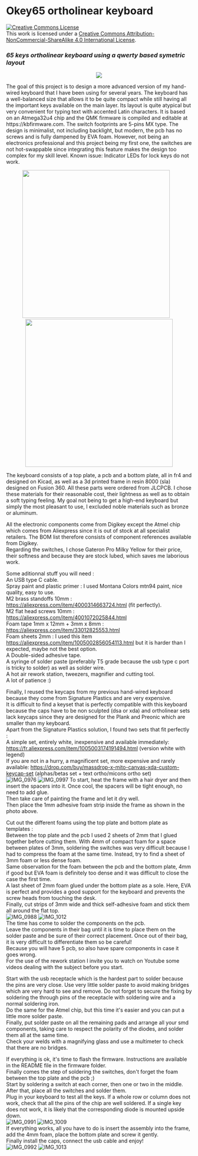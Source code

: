 # Okey65 ortholinear keyboard
<a rel="license" href="http://creativecommons.org/licenses/by-nc-sa/4.0/"><img alt="Creative Commons License" style="border-width:0" src="https://i.creativecommons.org/l/by-nc-sa/4.0/88x31.png" /></a><br />This work is licensed under a <a rel="license" href="http://creativecommons.org/licenses/by-nc-sa/4.0/">Creative Commons Attribution-NonCommercial-ShareAlike 4.0 International License</a>.
### _65 keys ortholinear keyboard using a qwerty based symetric layout_
<p align="center">
  <img src="https://user-images.githubusercontent.com/34974048/152215421-228ba257-86bc-46fb-9515-bf6a944e03f6.JPG">
</p>  
The goal of this project is to design a more advanced version of my hand-wired keyboard that I have been using for several years.  
The keyboard has a well-balanced size that allows it to be quite compact while still having all the important keys available on the main layer.  
Its layout is quite atypical but very convenient for typing text with accented Latin characters.  
It is based on an Atmega32u4 chip and the QMK firmware is compiled and editable at https://kbfirmware.com. The switch footprints are 5-pins MX type.  
The design is minimalist, not including backlight, but modern, the pcb has no screws and is fully dampened by EVA foam.  
However, not being an electronics professional and this project being my first one, the switches are not hot-swappable since integrating this feature makes the design too complex for my skill level.  
Known issue: Indicator LEDs for lock keys do not work.  
<p align="center">
  <img src="https://user-images.githubusercontent.com/34974048/152217235-c33f7b34-944d-48e4-8e13-534d60f08ccd.JPG" width="400">
&nbsp; &nbsp;
  <img src="https://user-images.githubusercontent.com/34974048/152217259-e7d16908-1c68-4fd5-8275-d127f7e3f9ce.JPG" width="400">
</p>  
The keyboard consists of a top plate, a pcb and a bottom plate, all in fr4 and designed on Kicad, as well as a 3d printed frame in resin 8000 (sla) designed on Fusion 360. All these parts were ordered from JLCPCB.  
I chose these materials for their reasonable cost, their lightness as well as to obtain a soft typing feeling. My goal not being to get a high-end keyboard but simply the most pleasant to use, I excluded noble materials such as bronze or aluminum. 

All the electronic components come from Digikey except the Atmel chip which comes from Aliexpress since it is out of stock at all specialist retailers. The BOM list therefore consists of component references available from Digikey.  
Regarding the switches, I chose Gateron Pro Milky Yellow for their price, their softness and because they are stock lubed, which saves me laborious work.  

Some aditionnal stuff you will need :  
An USB type C cable.  
Spray paint and plastic primer : I used Montana Colors mtn94 paint, nice quality, easy to use.  
M2 brass standoffs 10mm : https://aliexpress.com/item/4000314663724.html (fit perfectly).  
M2 flat head screws 10mm : https://aliexpress.com/item/4001072025844.html  
Foam tape 1mm x 12mm + 3mm x 8mm : https://aliexpress.com/item/33012825553.html  
Foam sheets  2mm : I used this item https://aliexpress.com/item/1005002856054113.html but it is harder than I expected, maybe not the best option.  
A Double-sided adhesive tape.  
A syringe of solder paste (preferably T5 grade because the usb type c port is tricky to solder) as well as solder wire.  
A hot air rework station, tweezers, magnifier and cutting tool.  
A lot of patience :)  

Finally, I reused the keycaps from my previous hand-wired keyboard because they come from Signature Plastics and are very expensive.  
It is difficult to find a keyset that is perfectly compatible with this keyboard because the caps have to be non sculpted (dsa or xda) and ortholinear sets lack keycaps since they are designed for the Plank and Preonic which are smaller than my keyboard.  
Apart from the Signature Plastics solution, I found two sets that fit perfectly :   
A simple set, entirely white, inexpensive and available immediately: https://fr.aliexpress.com/item/1005003174191494.html (version white with legend)  
If you are not in a hurry, a magnificent set, more expensive and rarely available: https://drop.com/buy/massdrop-x-mito-canvas-xda-custom-keycap-set (alphas/betas set + text ortho/micons ortho set)  
![IMG_0976](https://user-images.githubusercontent.com/34974048/152087716-3d9ac852-0ea9-4c4f-b9be-00899c61cb85.JPG) ![IMG_0997](https://user-images.githubusercontent.com/34974048/152087734-7a84bcfc-d222-497f-9d1c-37c995918121.JPG)
To start, heat the frame with a hair dryer and then insert the spacers into it. Once cool, the spacers will be tight enough, no need to add glue.  
Then take care of painting the frame and let it dry well.  
Then place the 1mm adhesive foam strip inside the frame as shown in the photo above. 

Cut out the different foams using the top plate and bottom plate as templates :  
Between the top plate and the pcb I used 2 sheets of 2mm that I glued together before cutting them. With 4mm of compact foam for a space between plates of 3mm, soldering the switches was very difficult because I had to compress the foam at the same time. Instead, try to find a sheet of 3mm foam or less dense foam.  
Same observation for the foam between the pcb and the bottom plate, 4mm if good but EVA foam is definitely too dense and it was difficult to close the case the first time.  
A last sheet of 2mm foam glued under the bottom plate as a sole. Here, EVA is perfect and provides a good support for the keyboard and prevents the screw heads from touching the desk.  
Finally, cut strips of 3mm wide and thick self-adhesive foam and stick them all around the flat top.  
![IMG_0988](https://user-images.githubusercontent.com/34974048/152090316-7caf042b-90fc-4ce7-ac24-15499f99b435.JPG)  ![IMG_1012](https://user-images.githubusercontent.com/34974048/152094824-49a43940-ed8c-4599-ba71-0313ac247130.JPG)  
The time has come to solder the components on the pcb.  
Leave the components in their bag until it is time to place them on the solder paste and be sure of their correct placement. Once out of their bag, it is very difficult to differentiate them so be careful!  
Because you will have 5 pcb, so also have spare components in case it goes wrong.  
For the use of the rework station I invite you to watch on Youtube some videos dealing with the subject before you start.  

Start with the usb receptacle which is the hardest part to solder because the pins are very close. Use very little solder paste to avoid making bridges which are very hard to see and remove.
Do not forget to secure the fixing by soldering the through pins of the receptacle with soldering wire and a normal soldering iron.  
Do the same for the Atmel chip, but this time it's easier and you can put a little more solder paste.  
Finally, put solder paste on all the remaining pads and arrange all your smd components, taking care to respect the polarity of the diodes, and solder them all at the same time.  
Check your welds with a magnifying glass and use a multimeter to check that there are no bridges.  

If everything is ok, it's time to flash the firmware. Instructions are available in the README file in the firmware folder.  
Finally comes the step of soldering the switches, don't forget the foam between the top plate and the pcb ;)  
Start by soldering a switch at each corner, then one or two in the middle. After that, place all the switches and solder them.  
Plug in your keyboard to test all the keys. If a whole row or column does not work, check that all the pins of the chip are well soldered. If a single key does not work, it is likely that the corresponding diode is mounted upside down.  
![IMG_0991](https://user-images.githubusercontent.com/34974048/152094942-eaa7008b-5d01-4451-98ea-c11ced038c79.JPG) ![IMG_1009](https://user-images.githubusercontent.com/34974048/152094955-366c1c5d-43c9-4b76-b799-116e6f210a73.JPG)  
 If everything works, all you have to do is insert the assembly into the frame, add the 4mm foam, place the bottom plate and screw it gently.  
Finally install the caps, connect the usb cable and enjoy!  
![IMG_0992](https://user-images.githubusercontent.com/34974048/152095089-73332a47-341b-4cb7-8627-dedbf2aeb5ce.JPG) ![IMG_1013](https://user-images.githubusercontent.com/34974048/152095123-ef6cc20d-0fe8-4737-a608-06cf014352e6.JPG)




